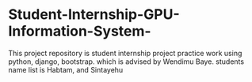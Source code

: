 # Student-Internship-GPU-Information-System-
This project repository is student internship project practice work using python, django, bootstrap. which is advised by Wendimu Baye. students name list is Habtam, and  Sintayehu
